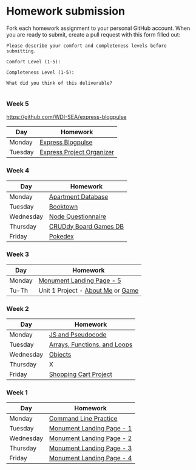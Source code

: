 # Homework submission

Fork each homework assignment to your personal GitHub account.
When you are ready to submit, create a pull request with this form filled out:

```
Please describe your comfort and completeness levels before submitting.

Comfort Level (1-5):

Completeness Level (1-5):

What did you think of this deliverable?


```

### Week 5

https://github.com/WDI-SEA/express-blogpulse

| Day       | Homework                                                                                       |
| ------    | --------                                                                                       |
| Monday    | [Express Blogpulse](https://github.com/WDI-SEA/express-blogpulse)                        |
| Tuesday   | [Express Project Organizer](https://github.com/WDI-SEA/express-project-organizer)                        |

### Week 4

| Day       | Homework                                                                                       |
| ------    | --------                                                                                       |
| Monday    | [Apartment Database](https://github.com/WDI-SEA/apartment-database)                        |
| Tuesday   | [Booktown](https://github.com/WDI-SEA/booktown)                        |
| Wednesday | [Node Questionnaire](https://github.com/WDI-SEA/Node-Questionnaire)                       |
| Thursday  | [CRUDdy Board Games DB](https://github.com/WDI-SEA/cruddy-board-games-db)                      |
| Friday    | [Pokedex](https://github.com/WDI-SEA/express-pokedex)                       |

### Week 3

| Day       | Homework                                                                                       |
| ------    | --------                                                                                       |
| Monday    | [Monument Landing Page - 5](https://github.com/WDI-SEA/monument-landing-page/tree/master/pt-5)                      |
| Tu-Th     | Unit 1 Project - [About Me](https://github.com/WDI-SEA/u1-project-about-me) or [Game](https://github.com/WDI-SEA/u1-project-game) |

### Week 2

| Day       | Homework                                                                                       |
| ------    | --------                                                                                       |
| Monday    | [JS and Pseudocode](https://github.com/WDI-SEA/js-and-pseudocode)                      |
| Tuesday   | [Arrays, Functions, and Loops](https://github.com/WDI-SEA/arrays-functions-loops) |
| Wednesday | [Objects](https://github.com/WDI-SEA/objects) |
| Thursday  | X |
| Friday    | [Shopping Cart Project](https://github.com/WDI-SEA/shopping-cart-project) |

### Week 1

| Day       | Homework                                                                                       |
| ------    | --------                                                                                       |
| Monday    | [Command Line Practice](https://github.com/WDI-SEA/command-line-practice)                      |
| Tuesday   | [Monument Landing Page - 1](https://github.com/WDI-SEA/monument-landing-page/tree/master/pt-1) |
| Wednesday | [Monument Landing Page - 2](https://github.com/WDI-SEA/monument-landing-page/tree/master/pt-2) |
| Thursday  | [Monument Landing Page - 3](https://github.com/WDI-SEA/monument-landing-page/tree/master/pt-3) |
| Friday    | [Monument Landing Page - 4](https://github.com/WDI-SEA/monument-landing-page/tree/master/pt-4) |

